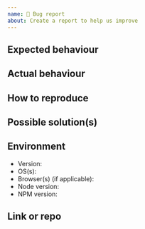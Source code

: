 ```yaml
---
name: 🐛 Bug report
about: Create a report to help us improve
---
```


<!--lint disable heading-style -->
## Expected behaviour


## Actual behaviour


## How to reproduce
<!-- Steps to reproduce the bug -->

## Possible solution(s)
<!--How do you think, the issue should be solved ? -->

## Environment
-   Version: 
-   OS(s): 
-   Browser(s) (if applicable): 
-   Node version: 
-   NPM version: 

## Link or repo
<!-- Paste a REPL/CodePen/LogRocket or minimal Github repo link -->
